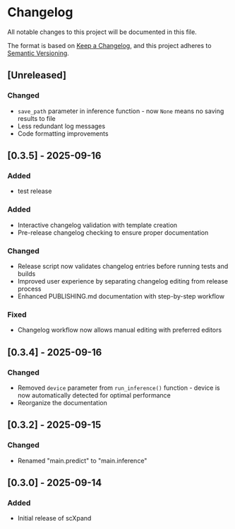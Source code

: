 # Changelog

All notable changes to this project will be documented in this file.

The format is based on [Keep a Changelog](https://keepachangelog.com/en/1.0.0/),
and this project adheres to [Semantic Versioning](https://semver.org/spec/v2.1.0.html).

## [Unreleased]

### Changed

- `save_path` parameter in inference function - now `None` means no saving results to file
- Less redundant log messages
- Code formatting improvements

## [0.3.5] - 2025-09-16

### Added

- test release

### Added

- Interactive changelog validation with template creation
- Pre-release changelog checking to ensure proper documentation

### Changed

- Release script now validates changelog entries before running tests and builds
- Improved user experience by separating changelog editing from release process
- Enhanced PUBLISHING.md documentation with step-by-step workflow

### Fixed

- Changelog workflow now allows manual editing with preferred editors

## [0.3.4] - 2025-09-16

### Changed

- Removed `device` parameter from `run_inference()` function - device is now automatically detected for optimal performance
- Reorganize the documentation

## [0.3.2] - 2025-09-15

### Changed

- Renamed "main.predict" to "main.inference"

## [0.3.0] - 2025-09-14

### Added

- Initial release of scXpand
